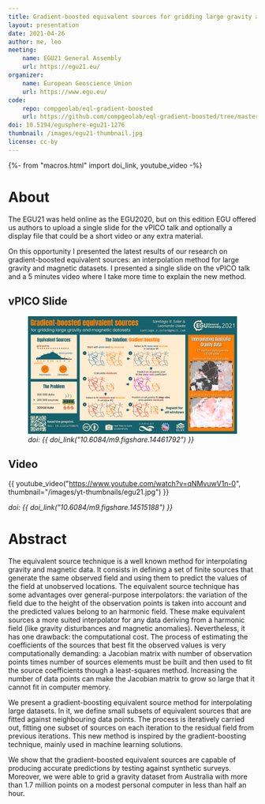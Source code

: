 ```yaml
---
title: Gradient-boosted equivalent sources for gridding large gravity and magnetic datasets
layout: presentation
date: 2021-04-26
author: me, leo
meeting:
    name: EGU21 General Assembly
    url: https://egu21.eu/
organizer:
    name: European Geoscience Union
    url: https://www.egu.eu/
code:
    repo: compgeolab/eql-gradient-boosted
    url: https://github.com/compgeolab/eql-gradient-boosted/tree/master/presentations/egu21
doi: 10.5194/egusphere-egu21-1276
thumbnail: /images/egu21-thumbnail.jpg
license: cc-by
---
```

{%- from "macros.html" import doi_link, youtube_video -%}

# About

The EGU21 was held online as the EGU2020, but on this edition EGU offered us
authors to upload a single slide for the vPICO talk and optionally a display
file that could be a short video or any extra material.

On this opportunity I presented the latest results of our research on
gradient-boosted equivalent sources: an interpolation method for large gravity
and magnetic datasets. I presented a single slide on the vPICO talk and
a 5 minutes video where I take more time to explain the new method.

## vPICO Slide

<figure>
<img src="/images/egu21.png" alt="EGU21 vPICO Slide">
<figcaption class="text-left">
    <em>
        doi:
        {{ doi_link("10.6084/m9.figshare.14461792") }}
    </em>
</figcaption>
</figure>

## Video

{{ youtube_video("https://www.youtube.com/watch?v=qNMvuwV1n-0", thumbnail="/images/yt-thumbnails/egu21.jpg") }}

*doi: {{ doi_link("10.6084/m9.figshare.14515188") }}*


# Abstract

The equivalent source technique is a well known method for interpolating
gravity and magnetic data. It consists in defining a set of finite sources that
generate the same observed field and using them to predict the values of the
field at unobserved locations. The equivalent source technique has some
advantages over general-purpose interpolators: the variation of the field due
to the height of the observation points is taken into account and the predicted
values belong to an harmonic field. These make equivalent sources a more suited
interpolator for any data deriving from a harmonic field (like gravity
disturbances and magnetic anomalies). Nevertheless, it has one drawback: the
computational cost. The process of estimating the coefficients of the sources
that best fit the observed values is very computationally demanding: a Jacobian
matrix with number of observation points times number of sources elements must
be built and then used to fit the source coefficients though a least-squares
method. Increasing the number of data points can make the Jacobian matrix to
grow so large that it cannot fit in computer memory.

We present a gradient-boosting equivalent source method for interpolating large
datasets. In it, we define small subsets of equivalent sources that are fitted
against neighbouring data points. The process is iteratively carried out,
fitting one subset of sources on each iteration to the residual field from
previous iterations. This new method is inspired by the gradient-boosting
technique, mainly used in machine learning solutions.

We show that the gradient-boosted equivalent sources are capable of producing
accurate predictions by testing against synthetic surveys. Moreover, we were
able to grid a gravity dataset from Australia with more than 1.7 million points
on a modest personal computer in less than half an hour.
